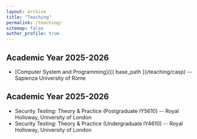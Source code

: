 ```yaml
---
layout: archive
title: "Teaching"
permalink: /teaching/
sitemap: false
author_profile: true
---
```



## Academic Year 2025-2026

- [Computer System and Programming]({{ base_path }}/teaching/casp) -- Sapienza University of Rome

<!-- - [Informatica Generale]({{ base_path }}/teaching/informatica-generale) -- Sapienza University of Rome -->
<!-- - Informatica Generale -- Sapienza University of Rome -->
## Academic Year 2025-2026

- Security Testing: Theory & Practice (Postgraduate IY5610) -- Royal Holloway, University of London
- Security Testing: Theory & Practice (Undergraduate IY4610) -- Royal Holloway, University of London
